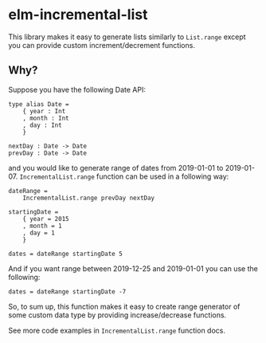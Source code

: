 # elm-incremental-list

This library makes it easy to generate lists similarly to `List.range`
except you can provide custom increment/decrement functions.


## Why?

Suppose you have the following Date API:

    type alias Date =
        { year : Int
        , month : Int
        , day : Int
        }

    nextDay : Date -> Date
    prevDay : Date -> Date

and you would like to generate range of dates from 2019-01-01 to 2019-01-07.
`IncrementalList.range` function can be used in a following way:

    dateRange =
        IncrementalList.range prevDay nextDay

    startingDate =
        { year = 2015
        , month = 1
        , day = 1
        }

    dates = dateRange startingDate 5

And if you want range between 2019-12-25 and 2019-01-01 you can use the following:

    dates = dateRange startingDate -7

So, to sum up, this function makes it easy to create range generator of some
custom data type by providing increase/decrease functions.

See more code examples in `IncrementalList.range` function docs.